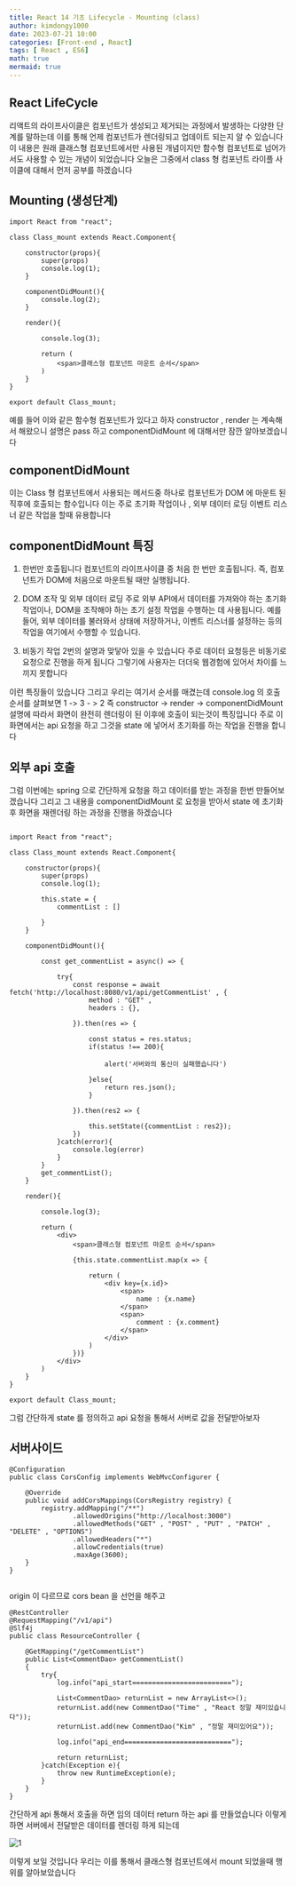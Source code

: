 ```yaml
---
title: React 14 기초 Lifecycle - Mounting (class)
author: kimdongy1000
date: 2023-07-21 10:00
categories: [Front-end , React]
tags: [ React , ES6]
math: true
mermaid: true
---
```


## React LifeCycle 
리액트의 라이프사이클은 컴포넌트가 생성되고 제거되는 과정에서 발생하는 다양한 단계를 말하는데 이를 통해 언제 컴포넌트가 렌더링되고 업데이트 되는지 알 수 있습니다 이 내용은 원래 클래스형 컴포넌트에서만 사용된 개념이지만 함수형 컴포넌트로 넘어가서도 사용할 수 있는 개념이 되었습니다 오늘은 그중에서 class 형 컴포넌트 라이플 사이클에 대해서 먼저 공부를 하겠습니다 

## Mounting (생성단계)
```
import React from "react";

class Class_mount extends React.Component{

    constructor(props){
        super(props)
        console.log(1);
    }

    componentDidMount(){
        console.log(2);
    }

    render(){

        console.log(3);

        return (
            <span>클래스형 컴포넌트 마운트 순서</span>
        )
    }
}

export default Class_mount;

```

예를 들어 이와 같은 함수형 컴포넌트가 있다고 하자 constructor , render 는 계속해서 해왔으니 설명은 pass 하고 componentDidMount 에 대해서만 잠깐 알아보겠습니다 

## componentDidMount
이는 Class 형 컴포넌트에서 사용되는 메서드중 하나로 컴포넌트가 DOM 에 마운트 된 직후에 호출되는 함수입니다 이는 주로 초기화 작업이나 , 외부 데이터 로딩 이벤트 리스너 같은 작업을 할때 유용합니다 

## componentDidMount 특징

1. 한번만 호출됩니다 
  컴포넌트의 라이프사이클 중 처음 한 번만 호출됩니다. 즉, 컴포넌트가 DOM에 처음으로 마운트될 때만 실행됩니다.

2. DOM 조작 및 외부 데이터 로딩 
  주로 외부 API에서 데이터를 가져와야 하는 초기화 작업이나, DOM을 조작해야 하는 초기 설정 작업을 수행하는 데 사용됩니다. 예를 들어, 외부 데이터를 불러와서 상태에 저장하거나, 이벤트 리스너를 설정하는 등의 작업을 여기에서 수행할 수 있습니다.

3. 비동기 작업 
  2번의 설명과 맞닿아 있을 수 있습니다 주로 데이터 요청등은 비동기로 요청으로 진행을 하게 됩니다 그렇기에 사용자는 더더욱 웹경험에 있어서 차이를 느끼지 못합니다 

이런 특징들이 있습니다 그리고 우리는 여기서 순서를 매겼는데 console.log 의 호출 순서를 살펴보면 1 -> 3 - > 2 즉 constructor -> render -> componentDidMount 설명에 따라서 화면이 완전히 렌더링이 된 이후에 호출이 되는것이 특징입니다 주로 이 화면에서는 api 요청을 하고 그것을 state 에 넣어서 초기화를 하는 작업을 진행을 합니다 

## 외부 api 호출
그럼 이번에는 spring 으로 간단하게 요청을 하고 데이터를 받는 과정을 한번 만들어보겠습니다 그리고 그 내용을 componentDidMount 로 요청을 받아서 state 에 초기화 후 화면을 재렌더링 하는 과정을 진행을 하겠습니다

```

import React from "react";

class Class_mount extends React.Component{

    constructor(props){
        super(props)
        console.log(1);

        this.state = {
            commentList : []
            
        }
    }

    componentDidMount(){

        const get_commentList = async() => {
            
            try{
                const response = await fetch('http://localhost:8080/v1/api/getCommentList' , {
                    method : "GET" , 
                    headers : {},

                }).then(res => {

                    const status = res.status;
                    if(status !== 200){

                        alert('서버와의 통신이 실패했습니다')

                    }else{
                        return res.json();
                    }

                }).then(res2 => {

                    this.setState({commentList : res2});
                })
            }catch(error){
                console.log(error)
            }
        }
        get_commentList();
    }

    render(){

        console.log(3);

        return (
            <div>
                <span>클래스형 컴포넌트 마운트 순서</span>

                {this.state.commentList.map(x => {
                    
                    return (
                        <div key={x.id}>
                            <span>
                                name : {x.name}
                            </span>   
                            <span>
                                comment : {x.comment}
                            </span>   
                        </div>
                    )
                })}
            </div>
        )
    }
}

export default Class_mount;

```

그럼 간단하게 state 를 정의하고 api 요청을 통해서 서버로 값을 전달받아보자 

## 서버사이드

```
@Configuration
public class CorsConfig implements WebMvcConfigurer {

    @Override
    public void addCorsMappings(CorsRegistry registry) {
        registry.addMapping("/**")
                .allowedOrigins("http://localhost:3000")
                .allowedMethods("GET" , "POST" , "PUT" , "PATCH" , "DELETE" , "OPTIONS")
                .allowedHeaders("*")
                .allowCredentials(true)
                .maxAge(3600);
    }
}


```
origin 이 다르므로 cors bean 을 선언을 해주고 


```
@RestController
@RequestMapping("/v1/api")
@Slf4j
public class ResourceController {

    @GetMapping("/getCommentList")
    public List<CommentDao> getCommentList()
    {
        try{
            log.info("api_start=========================");

            List<CommentDao> returnList = new ArrayList<>();
            returnList.add(new CommentDao("Time" , "React 정말 재미있습니다"));
            returnList.add(new CommentDao("Kim" , "정말 재미있어요"));

            log.info("api_end===========================");

            return returnList;
        }catch(Exception e){
            throw new RuntimeException(e);
        }
    }
}

```
간단하게 api 통해서 호출을 하면 임의 데이터 return 하는 api 를 만들었습니다 이렇게 하면 서버에서 전달받은 데이터를 렌더링 하게 되는데

![1](https://github.com/time-kimdongy1000/ImageStore/assets/58513678/245e6e89-15a7-41b4-ad69-b6e21059c269)

이렇게 보일 것입니다 우리는 이를 통해서 클래스형 컴포넌트에서 mount 되었을때 행위를 알아보았습니다 

